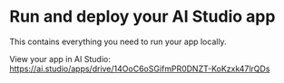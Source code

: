 # Run and deploy your AI Studio app

This contains everything you need to run your app locally.

View your app in AI Studio: https://ai.studio/apps/drive/14OoC6oSGifmPR0DNZT-KoKzxk47lrQDs
